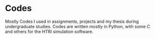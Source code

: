 # Codes
Mostly Codes I used in assignments, projects and my thesis during undergraduate studies.
Codes are written mostly in Python, with some C and others for the HTRI simulation software.
